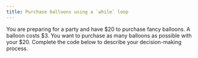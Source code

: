 ```yaml
---
title: Purchase balloons using a `while` loop
---
```


You are preparing for a party and have $20 to purchase fancy balloons. A balloon costs $3. You want to purchase as many balloons as possible with your \$20. Complete the code below to describe your decision-making process.
